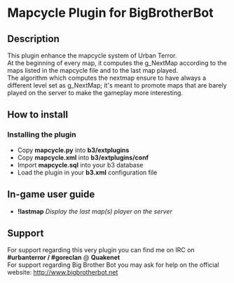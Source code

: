Mapcycle Plugin for BigBrotherBot
=================================

## Description

This plugin enhance the mapcycle system of Urban Terror.<br />
At the beginning of every map, it computes the g_NextMap according to the maps listed in the mapcycle file and to the last map played.<br />
The algorithm which computes the nextmap ensure to have always a different level set as g_NextMap; it's meant to promote maps that are barely played on the server to make the gameplay more interesting.<br/>

## How to install

### Installing the plugin

* Copy **mapcycle.py** into **b3/extplugins**
* Copy **mapcycle.xml** into **b3/extplugins/conf**
* Import **mapcycle.sql** into your b3 database
* Load the plugin in your **b3.xml** configuration file

## In-game user guide

* **!lastmap** *Display the last map(s) player on the server*

## Support

For support regarding this very plugin you can find me on IRC on **#urbanterror / #goreclan** @ **Quakenet**<br>
For support regarding Big Brother Bot you may ask for help on the official website: http://www.bigbrotherbot.net